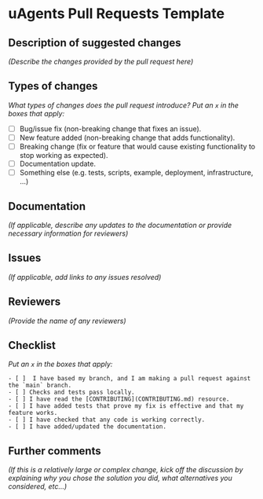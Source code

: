 # uAgents Pull Requests Template

## Description of suggested changes

_(Describe the changes provided by the pull request here)_

## Types of changes

_What types of changes does the pull request introduce? Put an `x` in the boxes that apply:_

- [ ] Bug/issue fix (non-breaking change that fixes an issue).
- [ ] New feature added (non-breaking change that adds functionality).
- [ ] Breaking change (fix or feature that would cause existing functionality to stop working as expected).
- [ ] Documentation update.
- [ ] Something else (e.g. tests, scripts, example, deployment, infrastructure, ...)

## Documentation

_(If applicable, describe any updates to the documentation or provide necessary information for reviewers)_

## Issues

_(If applicable, add links to any issues resolved)_

## Reviewers 

_(Provide the name of any reviewers)_

## Checklist

_Put an `x` in the boxes that apply:_

    - [ ]  I have based my branch, and I am making a pull request against the `main` branch.
    - [ ] Checks and tests pass locally.
    - [ ] I have read the [CONTRIBUTING](CONTRIBUTING.md) resource.
    - [ ] I have added tests that prove my fix is effective and that my feature works.
    - [ ] I have checked that any code is working correctly.
    - [ ] I have added/updated the documentation.

## Further comments

_(If this is a relatively large or complex change, kick off the discussion by explaining why you chose the solution you did, what alternatives you considered, etc...)_